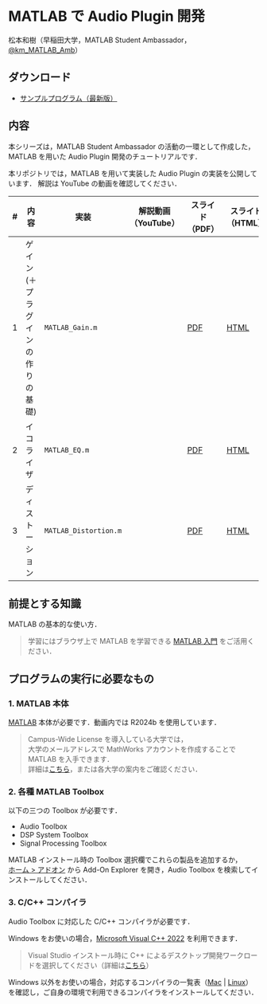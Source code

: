 # MATLAB で Audio Plugin 開発

松本和樹（早稲田大学，MATLAB Student Ambassador，[@km_MATLAB_Amb](https://x.com/km_MATLAB_Amb)）

## ダウンロード
* [サンプルプログラム（最新版）](https://github.com/kzkmtmt/audioPlugins/archive/refs/heads/main.zip) 

## 内容
本シリーズは，MATLAB Student Ambassador の活動の一環として作成した，
MATLAB を用いた Audio Plugin 開発のチュートリアルです．

本リポジトリでは，MATLAB を用いて実装した Audio Plugin の実装を公開しています．
解説は YouTube の動画を確認してください．


| #    | 内容                              | 実装                  | 解説動画（YouTube） | スライド（PDF）                                              | スライド（HTML）                                             |
| ---- | --------------------------------- | --------------------- | --------------- | ------------------------------------------------------------ | ------------------------------------------------------------ |
| 1    | ゲイン (＋プラグインの作りの基礎) | `MATLAB_Gain.m`       |                 | [PDF](https://kzkmtmt.github.io/audioPlugins/pdf/AudioPlugin_01_Gain.pdf) | [HTML](https://kzkmtmt.github.io/audioPlugins/AudioPlugin_01_Gain.html) |
| 2    | イコライザ                        | `MATLAB_EQ.m`         |                 | [PDF](https://kzkmtmt.github.io/audioPlugins/pdf/AudioPlugin_02_EQ.pdf) | [HTML](https://kzkmtmt.github.io/audioPlugins/AudioPlugin_02_EQ.html) |
| 3    | ディストーション                  | `MATLAB_Distortion.m` |                 | [PDF](https://kzkmtmt.github.io/audioPlugins/pdf/AudioPlugin_03_Distortion.pdf) | [HTML](https://kzkmtmt.github.io/audioPlugins/AudioPlugin_03_Distortion.html) |

## 前提とする知識

MATLAB の基本的な使い方．

> 学習にはブラウザ上で MATLAB を学習できる [MATLAB 入門](https://matlabacademy.mathworks.com/jp/details/matlab-onramp/gettingstarted) をご活用ください．

## プログラムの実行に必要なもの

### 1. MATLAB 本体

[MATLAB](https://jp.mathworks.com/products/matlab.html) 本体が必要です．動画内では R2024b を使用しています．

> Campus-Wide License を導入している大学では，<br>大学のメールアドレスで MathWorks アカウントを作成することで MATLAB を入手できます．<br>
> 詳細は[こちら](https://jp.mathworks.com/academia/tah-support-program/eligibility.html)，または各大学の案内をご確認ください．

### 2. 各種 MATLAB Toolbox

以下の三つの Toolbox が必要です．
* Audio Toolbox
* DSP System Toolbox
* Signal Processing Toolbox

MATLAB インストール時の Toolbox 選択欄でこれらの製品を追加するか，<br> [ホーム > アドオン](https://jp.mathworks.com/products/matlab/add-on-explorer.html) から Add-On Explorer を開き，Audio Toolbox を検索してインストールしてください．

### 3. C/C++ コンパイラ

Audio Toolbox に対応した C/C++ コンパイラが必要です．

Windows をお使いの場合，[Microsoft Visual C++ 2022](https://visualstudio.microsoft.com/ja/vs/community/) を利用できます．

> Visual Studio インストール時に C++ によるデスクトップ開発ワークロードを選択してください（詳細は[こちら](https://jp.mathworks.com/matlabcentral/answers/443349-how-do-i-install-visual-studio-for-use-with-matlab-simulink)）

Windows 以外をお使いの場合，対応するコンパイラの一覧表（[Mac](https://jp.mathworks.com/support/requirements/supported-compilers-mac.html) | [Linux](https://jp.mathworks.com/support/requirements/supported-compilers-linux.html)）を確認し，ご自身の環境で利用できるコンパイラをインストールしてください．
